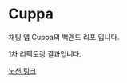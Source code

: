 # Cuppa
채팅 앱 Cuppa의 백엔드 리포 입니다.

1차 리펙토링 결과입니다.

[노션 링크](https://hungrydonkey.notion.site/Hexagonal-Architecture-56794b42d94b48569ededabb3b6213d7)

